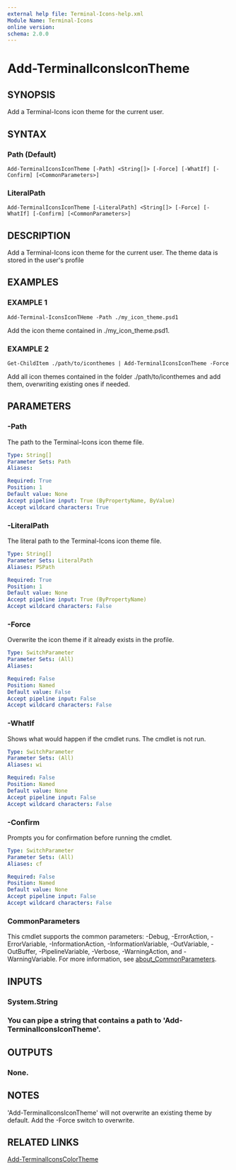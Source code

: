 ```yaml
---
external help file: Terminal-Icons-help.xml
Module Name: Terminal-Icons
online version:
schema: 2.0.0
---
```


# Add-TerminalIconsIconTheme

## SYNOPSIS
Add a Terminal-Icons icon theme for the current user.

## SYNTAX

### Path (Default)
```
Add-TerminalIconsIconTheme [-Path] <String[]> [-Force] [-WhatIf] [-Confirm] [<CommonParameters>]
```

### LiteralPath
```
Add-TerminalIconsIconTheme [-LiteralPath] <String[]> [-Force] [-WhatIf] [-Confirm] [<CommonParameters>]
```

## DESCRIPTION
Add a Terminal-Icons icon theme for the current user.
The theme data
is stored in the user's profile

## EXAMPLES

### EXAMPLE 1
```
Add-Terminal-IconsIconTHeme -Path ./my_icon_theme.psd1
```

Add the icon theme contained in ./my_icon_theme.psd1.

### EXAMPLE 2
```
Get-ChildItem ./path/to/iconthemes | Add-TerminalIconsIconTheme -Force
```

Add all icon themes contained in the folder ./path/to/iconthemes and add them,
overwriting existing ones if needed.

## PARAMETERS

### -Path
The path to the Terminal-Icons icon theme file.

```yaml
Type: String[]
Parameter Sets: Path
Aliases:

Required: True
Position: 1
Default value: None
Accept pipeline input: True (ByPropertyName, ByValue)
Accept wildcard characters: True
```

### -LiteralPath
The literal path to the Terminal-Icons icon theme file.

```yaml
Type: String[]
Parameter Sets: LiteralPath
Aliases: PSPath

Required: True
Position: 1
Default value: None
Accept pipeline input: True (ByPropertyName)
Accept wildcard characters: False
```

### -Force
Overwrite the icon theme if it already exists in the profile.

```yaml
Type: SwitchParameter
Parameter Sets: (All)
Aliases:

Required: False
Position: Named
Default value: False
Accept pipeline input: False
Accept wildcard characters: False
```

### -WhatIf
Shows what would happen if the cmdlet runs.
The cmdlet is not run.

```yaml
Type: SwitchParameter
Parameter Sets: (All)
Aliases: wi

Required: False
Position: Named
Default value: None
Accept pipeline input: False
Accept wildcard characters: False
```

### -Confirm
Prompts you for confirmation before running the cmdlet.

```yaml
Type: SwitchParameter
Parameter Sets: (All)
Aliases: cf

Required: False
Position: Named
Default value: None
Accept pipeline input: False
Accept wildcard characters: False
```

### CommonParameters
This cmdlet supports the common parameters: -Debug, -ErrorAction, -ErrorVariable, -InformationAction, -InformationVariable, -OutVariable, -OutBuffer, -PipelineVariable, -Verbose, -WarningAction, and -WarningVariable. For more information, see [about_CommonParameters](http://go.microsoft.com/fwlink/?LinkID=113216).

## INPUTS

### System.String
### You can pipe a string that contains a path to 'Add-TerminalIconsIconTheme'.
## OUTPUTS

### None.
## NOTES
'Add-TerminalIconsIconTheme' will not overwrite an existing theme by default.
Add the -Force switch to overwrite.

## RELATED LINKS

[Add-TerminalIconsColorTheme]()

